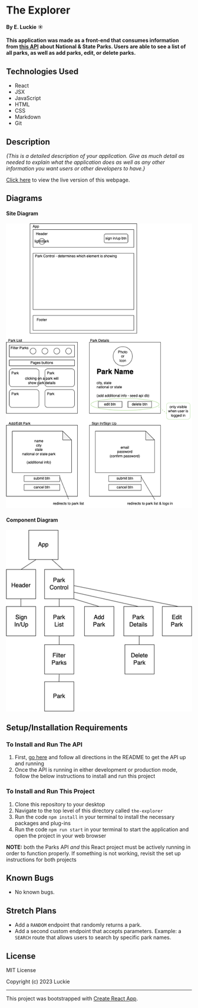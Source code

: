 # The Explorer

#### By E. Luckie ☀️

#### This application was made as a front-end that consumes information from [this API](https://github.com/eluckie/ParksApi.Solution.git) about National & State Parks. Users are able to see a list of all parks, as well as add parks, edit, or delete parks. 

## Technologies Used

* React
* JSX
* JavaScript
* HTML
* CSS
* Markdown
* Git

## Description

_{This is a detailed description of your application. Give as much detail as needed to explain what the application does as well as any other information you want users or other developers to have.}_

[Click here](https://eluckie.github.io/the-explorer/) to view the live version of this webpage.

## Diagrams

#### Site Diagram
![site diagram](./src/img/site-diagram.png)

#### Component Diagram
![component diagram](./src/img/component-diagram.png)

## Setup/Installation Requirements

### To Install and Run The API
1. First, [go here](https://github.com/eluckie/ParksApi.Solution.git) and follow all directions in the README to get the API up and running
2. Once the API is running in either development or production mode, follow the below instructions to install and run this project

### To Install and Run This Project

1. Clone this repository to your desktop
2. Navigate to the top level of this directory called ``the-explorer``
3. Run the code ``npm install`` in your terminal to install the necessary packages and plug-ins
4. Run the code ``npm run start`` in your terminal to start the application and open the project in your web browser

**NOTE:** both the Parks API _and_ this React project must be actively running in order to function properly. If something is not working, revisit the set up instructions for both projects

## Known Bugs

* No known bugs.

## Stretch Plans

* Add a ``RANDOM`` endpoint that randomly returns a park.
* Add a second custom endpoint that accepts parameters. Example: a ``SEARCH`` route that allows users to search by specific park names.

## License

MIT License

Copyright (c) 2023 Luckie

__________

This project was bootstrapped with [Create React App](https://github.com/facebook/create-react-app).